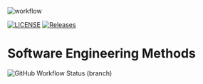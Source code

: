 ![workflow](https://github.com/PhonePyaePhyoee/sem/actions/workflows/main.yml/badge.svg)

[![LICENSE](https://img.shields.io/github/license/PhonePyaePhyoee/sem.svg?style=flat-square)](https://github.com/<github-username>/sem/blob/master/LICENSE)
[![Releases](https://img.shields.io/github/release/<PhonePyaePhyoee/sem/all.svg?style=flat-square)](https://github.com/<github-username>/sem/releases)


# Software Engineering Methods
![GitHub Workflow Status (branch)](https://img.shields.io/github/workflow/status/PhonePyaePhyoee/sem/your-action-name/main?style=flat-square)

